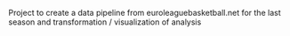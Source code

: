 Project to create a data pipeline from euroleaguebasketball.net for the last season and transformation / visualization of analysis

